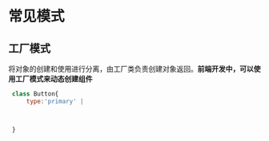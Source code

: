 # 常见模式
## 工厂模式
将对象的创建和使用进行分离，由工厂类负责创建对象返回。**前端开发中，可以使用工厂模式来动态创建组件** 

```js
 class Button{
     type:'primary' | 



 }
```